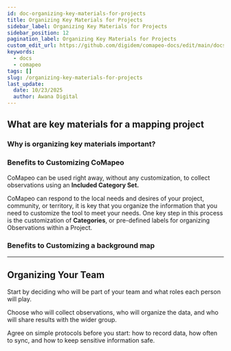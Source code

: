 ```yaml
---
id: doc-organizing-key-materials-for-projects
title: Organizing Key Materials for Projects
sidebar_label: Organizing Key Materials for Projects
sidebar_position: 12
pagination_label: Organizing Key Materials for Projects
custom_edit_url: https://github.com/digidem/comapeo-docs/edit/main/docs/customizing-comapeo/organizing-key-materials-for-projects.md
keywords:
  - docs
  - comapeo
tags: []
slug: /organizing-key-materials-for-projects
last_update:
  date: 10/23/2025
  author: Awana Digital
---
```


## What are key materials for a mapping project


### Why is organizing key materials important?


### Benefits to Customizing CoMapeo


CoMapeo can be used right away, without any customization, to collect observations using an **Included Category Set.** 


CoMapeo can respond to the local needs and desires of your project, community, or territory, it is key that you organize the information that you need to customize the tool to meet your needs. One key step in this process is the customization of **Categories**, or pre-defined labels for organizing Observations within a Project.


### Benefits to Customizing a background map


---


## Organizing Your Team


Start by deciding who will be part of your team and what roles each person will play.


Choose who will collect observations, who will organize the data, and who will share results with the wider group.


Agree on simple protocols before you start: how to record data, how often to sync, and how to keep sensitive information safe.

